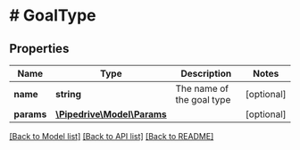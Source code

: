 # # GoalType

## Properties

Name | Type | Description | Notes
------------ | ------------- | ------------- | -------------
**name** | **string** | The name of the goal type | [optional]
**params** | [**\Pipedrive\Model\Params**](Params.md) |  | [optional]

[[Back to Model list]](../../README.md#models) [[Back to API list]](../../README.md#endpoints) [[Back to README]](../../README.md)

